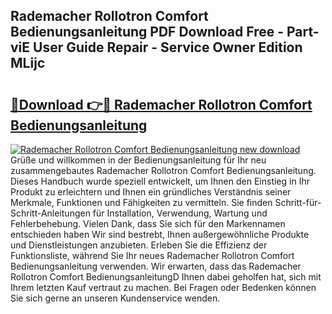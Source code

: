 ## Rademacher Rollotron Comfort Bedienungsanleitung PDF Download Free - Part-viE User Guide Repair - Service Owner Edition MLijc

# <h2><a href="http://df2uvcl.blite.top/?on=Rademacher+Rollotron+Comfort+Bedienungsanleitung">🔗Download 👉🔴 Rademacher Rollotron Comfort Bedienungsanleitung</a></h2>

[![Rademacher Rollotron Comfort Bedienungsanleitung new download](https://i.imgur.com/lujVjoI.png)](http://df2uvcl.blite.top/?on=Rademacher+Rollotron+Comfort+Bedienungsanleitung)
Grüße und willkommen in der Bedienungsanleitung für Ihr neu zusammengebautes Rademacher Rollotron Comfort Bedienungsanleitung. Dieses Handbuch wurde speziell entwickelt, um Ihnen den Einstieg in Ihr Produkt zu erleichtern und Ihnen ein gründliches Verständnis seiner Merkmale, Funktionen und Fähigkeiten zu vermitteln. Sie finden Schritt-für-Schritt-Anleitungen für Installation, Verwendung, Wartung und Fehlerbehebung. Vielen Dank, dass Sie sich für den Markennamen entschieden haben Wir sind bestrebt, Ihnen außergewöhnliche Produkte und Dienstleistungen anzubieten. Erleben Sie die Effizienz der Funktionsliste, während Sie Ihr neues Rademacher Rollotron Comfort Bedienungsanleitung verwenden. Wir erwarten, dass das Rademacher Rollotron Comfort BedienungsanleitungD Ihnen dabei geholfen hat, sich mit Ihrem letzten Kauf vertraut zu machen. Bei Fragen oder Bedenken können Sie sich gerne an unseren Kundenservice wenden.
